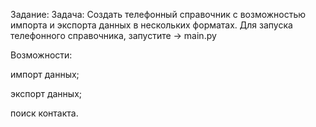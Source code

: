 Задание:
Задача: Создать телефонный справочник с возможностью импорта и экспорта данных в нескольких форматах.
Для запуска телефонного справочника, запустите -> main.py

Возможности:

импорт данных;

экспорт данных;

поиск контакта.